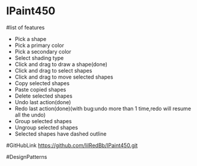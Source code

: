 # IPaint450
#list of features
- Pick a shape
- Pick a primary color
- Pick a secondary color
- Select shading type 
- Click and drag to draw a shape(done)
- Click and drag to select shapes
- Click and drag to move selected shapes
- Copy selected shapes
- Paste copied shapes
- Delete selected shapes
- Undo last action(done)
- Redo last action(done)(with bug:undo more than 1 time,redo will resume all the undo)
- Group selected shapes
- Ungroup selected shapes
- Selected shapes have dashed outline

#GitHubLink
https://github.com/lilRedBb/IPaint450.git

#DesignPatterns